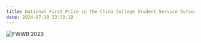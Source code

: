 ```yaml
---
title: National First Prize in the China College Student Service Outsourcing Innovation and Entrepreneurship Competition
date: 2024-07-30 23:39:19
---
```

<img src="https://lzhms.oss-cn-hangzhou.aliyuncs.com/images/profile/xdu/%E6%9C%8D%E5%88%9B%E8%8E%B7%E5%A5%96%E8%AF%81%E4%B9%A6.png" alt="FWWB 2023" />